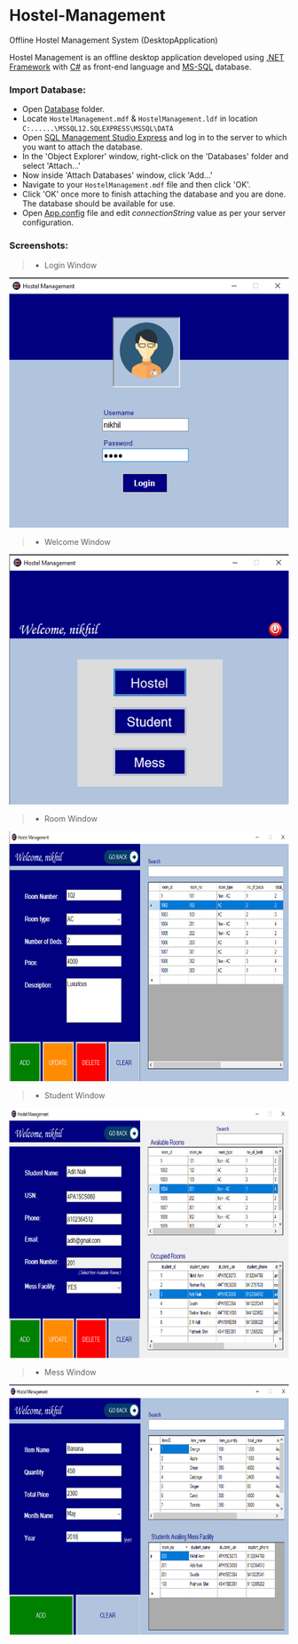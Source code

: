 # Hostel-Management
Offline Hostel Management System (DesktopApplication)

Hostel Management is an offline desktop application developed using [.NET Framework](https://www.microsoft.com/net/download/dotnet-framework-runtime) with [C#](https://docs.microsoft.com/en-us/dotnet/csharp/) as front-end language and [MS-SQL](https://www.microsoft.com/en-in/sql-server/) database. 

### Import Database:
- Open [Database](https://github.com/nikhilamin073/Hostel-Management/tree/master/Database) folder.
- Locate `HostelManagement.mdf` & `HostelManagement.ldf` in location ``C:......\MSSQL12.SQLEXPRESS\MSSQL\DATA``
- Open [SQL Management Studio Express](https://www.microsoft.com/en-in/download/details.aspx?id=8961) and log in to the server to which you want to attach the database. 
- In the 'Object Explorer' window, right-click on the 'Databases' folder and select 'Attach...' 
- Now inside 'Attach Databases' window, click 'Add...'
- Navigate to your `HostelManagement.mdf` file and then click 'OK'. 
- Click 'OK' once more to finish attaching the database and you are done. The database should be available for use.
- Open [App.config](https://github.com/nikhilamin073/Hostel-Management/blob/master/HostelManagement/App.config) file and edit _connectionString_ value as per your server configuration.

### Screenshots:

> - Login Window
<img src="/Screenshots/login_window.png" width="600" height="450" alt="Login Window Snap"/>


> - Welcome Window
<img src="/Screenshots/welcome_window.png" width="600" height="450" alt="Welcome Window Snap"/>


> - Room Window
<img src="/Screenshots/room_window.png" width="800" height="450" alt="Room Window Snap"/>


> - Student Window
<img src="/Screenshots/student_window.png" width="800" height="450" alt="Student Window Snap"/>


> - Mess Window
<img src="/Screenshots/mess_window.png" width="800" height="450" alt="Mess Window Snap"/>
